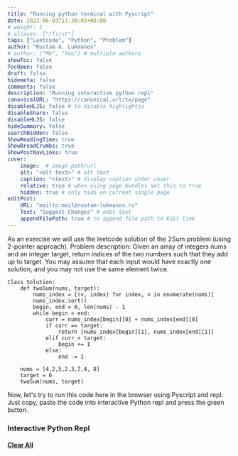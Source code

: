 ```yaml
---
title: "Running python terminal with Pyscript"
date: 2022-06-03T11:30:03+00:00
# weight: 1
# aliases: ["/first"]
tags: ["Leetcode", "Python", "Problem"]
author: "Rustam A. Lukmanov"
# author: ["Me", "You"] # multiple authors
showToc: false
TocOpen: false
draft: false
hidemeta: false
comments: false
description: "Running interactive python repl"
canonicalURL: "https://canonical.url/to/page"
disableHLJS: false # to disable highlightjs
disableShare: false
disableHLJS: false
hideSummary: false
searchHidden: false
ShowReadingTime: true
ShowBreadCrumbs: true
ShowPostNavLinks: true
cover:
    image:  # image path/url
    alt: "<alt text>" # alt text
    caption: "<text>" # display caption under cover
    relative: true # when using page bundles set this to true
    hidden: true # only hide on current single page
editPost:
    URL: "mailto:mail@rustam-lukmanov.ru"
    Text: "Suggest Changes" # edit text
    appendFilePath: true # to append file path to Edit link
---
```


<p></p>
As an exercise we will use the leetcode solution of the 2Sum problem (using 2-pointer approach).
Problem description: Given an array of integers nums and an integer target, return indices of the two numbers such that they add up to target. You may assume that each input would have exactly one solution, and you may not use the same element twice.

```
Class Solution:
    def twoSum(nums, target):
        nums_index = [(v, index) for index, v in enumerate(nums)]
        nums_index.sort()
        begin, end = 0, len(nums) - 1
        while begin < end:
            curr = nums_index[begin][0] + nums_index[end][0]
            if curr == target:
                return [nums_index[begin][1], nums_index[end][1]]
            elif curr < target:
                begin += 1
            else:
                end -= 1

    nums = [4,2,5,2,3,7,4, 8]
    target = 6
    twoSum(nums, target)
```

Now, let's try to run this code here in the browser using Pyscript and repl. Just copy, paste the code into interactive Python repl and press the green button.

<h3>Interactive Python Repl</h3>
<div>
    <script defer src="https://pyscript.net/alpha/pyscript.js"></script>
        <h4><a href="/posts/leetcode-1/">Clear All</a></h4>
    <py-repl id="repl" auto-generate="True"></py-repl>
</div>

